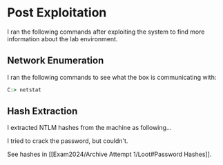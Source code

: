 # Post Exploitation

I ran the following commands after exploiting the system to find more information about the lab environment.

## Network Enumeration

I ran the following commands to see what the box is communicating with:

```cmd
C:> netstat
```

## Hash Extraction

I extracted NTLM hashes from the machine as following...

I tried to crack the password, but couldn't.

See hashes in [[Exam2024/Archive Attempt 1/Loot#Password Hashes]].